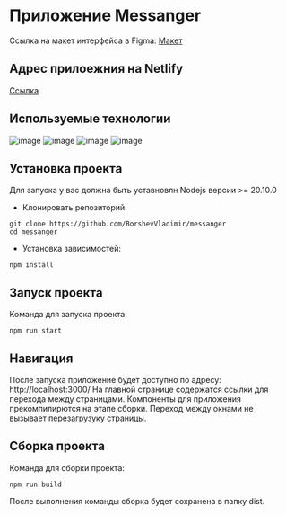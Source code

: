 # Приложение Messanger

Ссылка на макет интерфейса в Figma: [Макет](https://www.figma.com/file/5Gq3kMKYL4bYdGCFv5cZ9v/Messanger?type=design&node-id=0%3A1&mode=design&t=YcjEqpvX1gQwcTtt-1)

## Адрес прилоежния на Netlify
[Ссылка](https://exquisite-sherbet-c8f147.netlify.app/)

## Используемые технологии
![image](https://img.shields.io/badge/Node%20js-339933?style=for-the-badge&logo=nodedotjs&logoColor=white)
![image](https://img.shields.io/badge/Vite-B73BFE?style=for-the-badge&logo=vite&logoColor=FFD62E)
![image](https://img.shields.io/badge/Sass-CC6699?style=for-the-badge&logo=sass&logoColor=white)
![image](https://img.shields.io/badge/Handlebars%20js-f0772b?style=for-the-badge&logo=handlebarsdotjs&logoColor=black)

## Установка проекта
Для запуска у вас должна быть уставновлн Nodejs версии >= 20.10.0

- Клонировать репозиторий:
```shell
git clone https://github.com/BorshevVladimir/messanger
cd messanger
```

- Установка зависимостей:
```shell
npm install
```


## Запуск проекта
Команда для запуска проекта:
```shell
npm run start
```
## Навигация
После запуска приложение будет доступно по адресу: http://localhost:3000/
На главной странице содержатся ссылки для перехода между страницами.
Компоненты для приложения прекомпилирются на этапе сборки. Переход между окнами не вызывает перезагрузуку страницы.

## Сборка проекта
Команда для сборки проекта:
```shell
npm run build
```
После выполнения команды сборка будет сохранена в папку dist.
